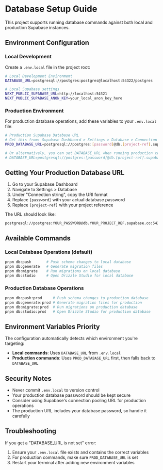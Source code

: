 # Database Setup Guide

This project supports running database commands against both local and production Supabase instances.

## Environment Configuration

### Local Development

Create a `.env.local` file in the project root:

```bash
# Local Development Environment
DATABASE_URL=postgresql://postgres:postgres@localhost:54322/postgres

# Local Supabase settings
NEXT_PUBLIC_SUPABASE_URL=http://localhost:54321
NEXT_PUBLIC_SUPABASE_ANON_KEY=your_local_anon_key_here
```

### Production Environment

For production database operations, add these variables to your `.env.local` file:

```bash
# Production Supabase Database URL
# Get this from: Supabase Dashboard > Settings > Database > Connection string > URI
PROD_DATABASE_URL=postgresql://postgres:[password]@db.[project-ref].supabase.co:5432/postgres

# Or alternatively, you can set DATABASE_URL when running production commands
# DATABASE_URL=postgresql://postgres:[password]@db.[project-ref].supabase.co:5432/postgres
```

## Getting Your Production Database URL

1. Go to your Supabase Dashboard
2. Navigate to Settings > Database
3. Under "Connection string", copy the URI format
4. Replace `[password]` with your actual database password
5. Replace `[project-ref]` with your project reference

The URL should look like:

```
postgresql://postgres:YOUR_PASSWORD@db.YOUR_PROJECT_REF.supabase.co:5432/postgres
```

## Available Commands

### Local Database Operations (default)

```bash
pnpm db:push       # Push schema changes to local database
pnpm db:generate   # Generate migration files
pnpm db:migrate    # Run migrations on local database
pnpm db:studio     # Open Drizzle Studio for local database
```

### Production Database Operations

```bash
pnpm db:push:prod     # Push schema changes to production database
pnpm db:generate:prod # Generate migration files for production
pnpm db:migrate:prod  # Run migrations on production database
pnpm db:studio:prod   # Open Drizzle Studio for production database
```

## Environment Variables Priority

The configuration automatically detects which environment you're targeting:

- **Local commands**: Uses `DATABASE_URL` from `.env.local`
- **Production commands**: Uses `PROD_DATABASE_URL` first, then falls back to `DATABASE_URL`

## Security Notes

- Never commit `.env.local` to version control
- Your production database password should be kept secure
- Consider using Supabase's connection pooling URL for production operations
- The production URL includes your database password, so handle it carefully

## Troubleshooting

If you get a "DATABASE_URL is not set" error:

1. Ensure your `.env.local` file exists and contains the correct variables
2. For production commands, make sure `PROD_DATABASE_URL` is set
3. Restart your terminal after adding new environment variables

